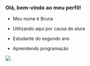 ### Olá, bem-vindo ao meu perfil!

- Meu nome é Bruna

- Utilizando aqui por causa do alura
- Estudante do segundo ano
- Aprendendo programação

![.](https://tenor.com/pt-BR/view/shaking-my-head-sarah-cameron-madelyn-cline-outer-banks-no-way-gif-27136627)
